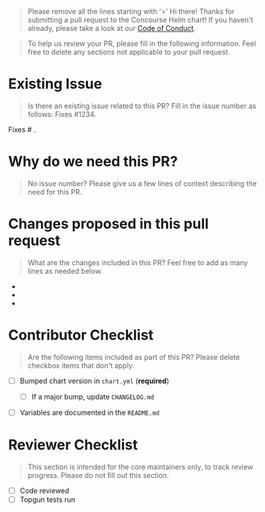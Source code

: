 > Please remove all the lines starting with '>'
> Hi there! Thanks for submitting a pull request to the Concourse Helm chart!
> If you haven't already, please take a look at our [Code of Conduct](https://github.com/concourse/concourse/blob/master/CODE_OF_CONDUCT.md).

> To help us review your PR, please fill in the following information.
> Feel free to delete any sections not applicable to your pull request.

# Existing Issue
> Is there an existing issue related to this PR? Fill in the issue number as follows: Fixes #1234.

Fixes # .

# Why do we need this PR?
> No issue number? Please give us a few lines of context describing the need for this PR.


# Changes proposed in this pull request
> What are the changes included in this PR? Feel free to add as many lines as needed below.

* 
* 
*

# Contributor Checklist
> Are the following items included as part of this PR? Please delete checkbox items that don't apply.
- [ ] Bumped chart version in `chart.yml` (**required**)
  - [ ] If a major bump, update `CHANGELOG.md`
- [ ] Variables are documented in the `README.md`


# Reviewer Checklist
> This section is intended for the core maintainers only, to track review progress. Please do not
> fill out this section.
- [ ] Code reviewed
- [ ] Topgun tests run
